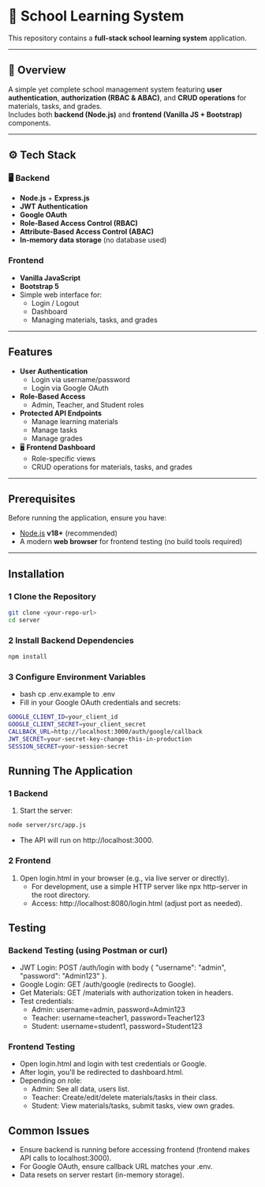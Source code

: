 # 📘 School Learning System

This repository contains a **full-stack school learning system** application.

---

## 🧩 Overview

A simple yet complete school management system featuring **user authentication**, **authorization (RBAC & ABAC)**, and **CRUD operations** for materials, tasks, and grades.  
Includes both **backend (Node.js)** and **frontend (Vanilla JS + Bootstrap)** components.

---

## ⚙️ Tech Stack

### 🖥️ Backend

- **Node.js** + **Express.js**
- **JWT Authentication**
- **Google OAuth**
- **Role-Based Access Control (RBAC)**
- **Attribute-Based Access Control (ABAC)**
- **In-memory data storage** (no database used)

### Frontend

- **Vanilla JavaScript**
- **Bootstrap 5**
- Simple web interface for:
  - Login / Logout
  - Dashboard
  - Managing materials, tasks, and grades

---

## Features

- **User Authentication**
  - Login via username/password
  - Login via Google OAuth
- **Role-Based Access**
  - Admin, Teacher, and Student roles
- **Protected API Endpoints**
  - Manage learning materials
  - Manage tasks
  - Manage grades
- 🖥️ **Frontend Dashboard**
  - Role-specific views
  - CRUD operations for materials, tasks, and grades

---

## Prerequisites

Before running the application, ensure you have:

- [Node.js](https://nodejs.org/) **v18+** (recommended)
- A modern **web browser** for frontend testing (no build tools required)

---

## Installation

### 1 Clone the Repository

```bash
git clone <your-repo-url>
cd server
```

### 2 Install Backend Dependencies

```bash
npm install
```

### 3 Configure Environment Variables

- bash cp .env.example to .env
- Fill in your Google OAuth credentials and secrets:

```bash
GOOGLE_CLIENT_ID=your_client_id
GOOGLE_CLIENT_SECRET=your_client_secret
CALLBACK_URL=http://localhost:3000/auth/google/callback
JWT_SECRET=your-secret-key-change-this-in-production
SESSION_SECRET=your-session-secret
```

## Running The Application

### 1 Backend

1. Start the server:

```bash
node server/src/app.js
```

- The API will run on http://localhost:3000.

### 2 Frontend

1. Open login.html in your browser (e.g., via live server or directly).
   - For development, use a simple HTTP server like npx http-server in the root directory.
   - Access: http://localhost:8080/login.html (adjust port as needed).

## Testing

### Backend Testing (using Postman or curl)

- JWT Login: POST /auth/login with body { "username": "admin", "password": "Admin123" }.
- Google Login: GET /auth/google (redirects to Google).
- Get Materials: GET /materials with authorization token in headers.
- Test credentials:
  - Admin: username=admin, password=Admin123
  - Teacher: username=teacher1, password=Teacher123
  - Student: username=student1, password=Student123

### Frontend Testing

- Open login.html and login with test credentials or Google.
- After login, you'll be redirected to dashboard.html.
- Depending on role:
  - Admin: See all data, users list.
  - Teacher: Create/edit/delete materials/tasks in their class.
  - Student: View materials/tasks, submit tasks, view own grades.

## Common Issues

- Ensure backend is running before accessing frontend (frontend makes API calls to localhost:3000).
- For Google OAuth, ensure callback URL matches your .env.
- Data resets on server restart (in-memory storage).
